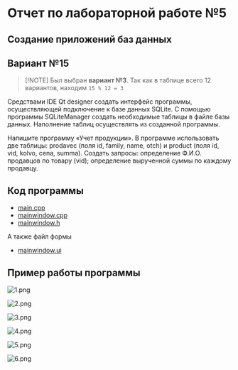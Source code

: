 # Отчет по лабораторной работе №5

## Создание приложений баз данных

## Вариант №15

> \[!NOTE]
> Был выбран **вариант №3**. Так как в таблице всего 12 вариантов, находим
`15 % 12 = 3`

Средствами IDE Qt designer создать интерфейс программы, осуществляющей подключение
к базе данных SQLite. С помощью программы SQLiteManager создать необходимые таблицы
в файле базы данных. Наполнение таблиц осуществлять из созданной программы.

Напишите программу «Учет продукции». В программе использовать две таблицы:
prodavec (поля id, family, name, otch) и product (поля id, vid, kolvo, cena, summa).
Создать запросы: определение Ф.И.О. продавцов по товару (vid); определение вырученной
суммы по каждому продавцу.

## Код программы

* [main.cpp](./src/main.cpp)
* [mainwindow.cpp](./src/mainwindow.cpp)
* [mainwindow.h](./src/mainwindow.h)

А также файл формы

* [mainwindow.ui](./src/mainwindow.ui)

## Пример работы программы

![1.png](./readme_imgs/1.png)

![2.png](./readme_imgs/2.png)

![3.png](./readme_imgs/3.png)

![4.png](./readme_imgs/4.png)

![5.png](./readme_imgs/5.png)

![6.png](./readme_imgs/6.png)
